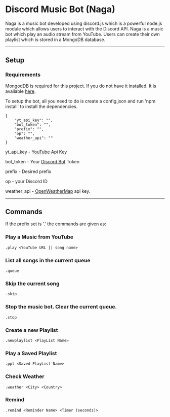 # Discord Music Bot (Naga) 
Naga is a music bot developed using discord.js which is a powerful node.js module which allows users to interact with the Discord API. Naga is a music bot which play an audio stream from YouTube. Users can create their own playlist which is stored in a MongoDB database. 

---
## Setup

### Requirements
MongodDB is required for this project. If you do not have it installed. It is available [here](https://www.mongodb.com/download-center/community).

To setup the bot, all you need to do is create a config.json and run 'npm install' to install the dependencies.
```
{
    "yt_api_key": "",
    "bot_token": "",
    "prefix": "",
    "op": "",
    "weather_api": ""
}
```
yt_api_key - [YouTube](https://developers.google.com/youtube/v3/getting-started) Api Key

bot_token - Your [Discord Bot](https://discordapp.com/login?redirect_to=%2Fdevelopers%2Fapplications%2F) Token

prefix - Desired prefix

op - your Discord ID 

weather_api - [OpenWeatherMap](https://openweathermap.org/api) api key.

---
## Commands
If the prefix set is '.' the commands are given as: 
### Play a Music from YouTube
    .play <YouTube URL || song name> 

### List all songs in the current queue
    .queue 
### Skip the current song
    .skip
### Stop the music bot. Clear the current queue.
    .stop
### Create a new Playlist
    .newplaylist <PlayList Name>
### Play a Saved Playlist
    .ppl <Saved PlayList Name>
### Check Weather
    .weather <City> <Country>
### Remind
    .remind <Reminder Name> <Timer (seconds)>
